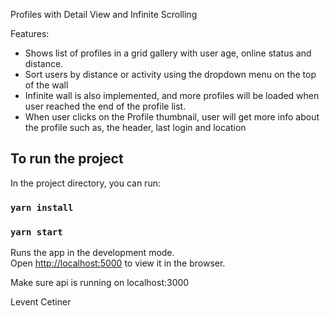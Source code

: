 Profiles with Detail View and Infinite Scrolling

Features:
* Shows list of profiles in a grid gallery with user age, online status and distance.
* Sort users by distance or activity using the dropdown menu on the top of the wall
* Infinite wall is also implemented, and more profiles will be loaded when user reached the end of the profile list.
* When user clicks on the Profile thumbnail, user will get more info about the profile such as, the header, last login and location

## To run the project

In the project directory, you can run:

### `yarn install`
### `yarn start`

Runs the app in the development mode.<br>
Open [http://localhost:5000](http://localhost:5000) to view it in the browser.

Make sure api is running on localhost:3000<br>

Levent Cetiner
 
